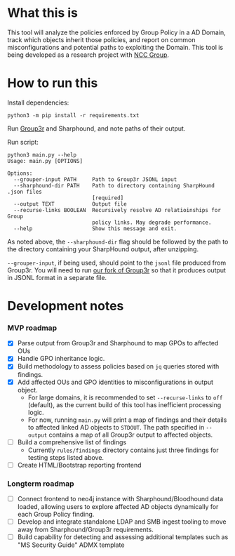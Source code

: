# What this is

This tool will analyze the policies enforced by Group Policy in a AD Domain, track which objects inherit those policies, and report on common misconfigurations and potential paths to exploiting the Domain. This tool is being developed as a research project with [NCC Group](https://github.com/nccgroup).

# How to run this

Install dependencies:

`python3 -m pip install -r requirements.txt`

Run [Group3r](https://github.com/witb-world/Group3r) and Sharphound, and note paths of their output. 

Run script:

```
python3 main.py --help
Usage: main.py [OPTIONS]

Options:
  --grouper-input PATH     Path to Group3r JSONL input
  --sharphound-dir PATH    Path to directory containing SharpHound .json files
                           [required]
  --output TEXT            Output file
  --recurse-links BOOLEAN  Recursively resolve AD relatioinships for Group
                           policy links. May degrade performance.
  --help                   Show this message and exit.
```

As noted above, the `--sharphound-dir` flag should be followed by the path to the directory containing your SharpHound output, after unzipping.

`--grouper-input`, if being used, should point to the `jsonl` file produced from Group3r. You will need to run [our fork of Group3r](https://github.com/witb-world/Group3r) so that it produces output in JSONL format in a separate file.

# Development notes

### MVP roadmap

- [x] Parse output from Group3r and Sharphound to map GPOs to affected OUs
- [x] Handle GPO inheritance logic.
- [x] Build methodology to assess policies based on `jq` queries stored with findings.
- [x] Add affected OUs and GPO identities to misconfigurations in output object.
    - For large domains, it is recommended to set `--recurse-links` to `off` (default), as the current build of this tool has inefficient processing logic.
    - For now, running `main.py` will print a map of findings and their details to affected linked AD objects to `STDOUT`. The path specified in `--output` contains a map of all Group3r output to affected objects.
- [ ] Build a comprehensive list of findings
    - Currently `rules/findings` directory contains just three findings for testing steps listed above.
- [ ] Create HTML/Bootstrap reporting frontend

### Longterm roadmap

- [ ] Connect frontend to neo4j instance with Sharphound/Bloodhound data loaded, allowing users to explore affected AD objects dynamically for each Group Policy finding.
- [ ] Develop and integrate standalone LDAP and SMB ingest tooling to move away from Sharphound/Group3r requirements.
- [ ] Build capability for detecting and assessing additional templates such as "MS Security Guide" ADMX template